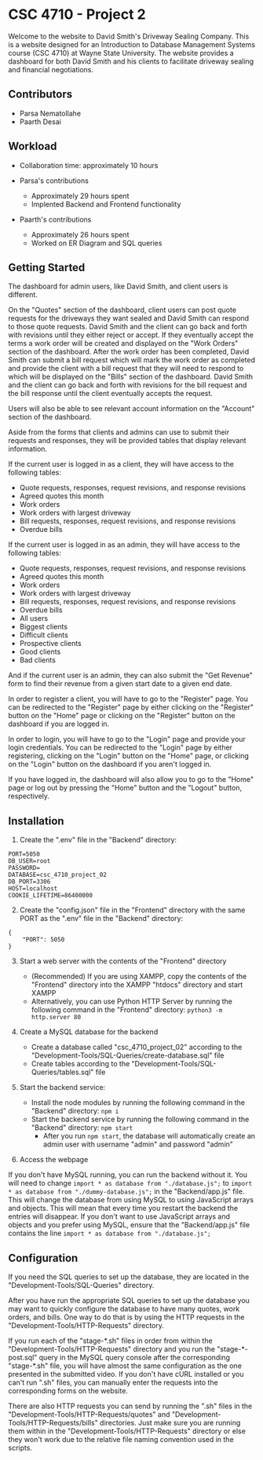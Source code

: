 # CSC 4710 - Project 2

Welcome to the website to David Smith's Driveway Sealing Company.
This is a website designed for an Introduction to Database Management Systems course (CSC 4710) at Wayne State University.
The website provides a dashboard for both David Smith and his clients to facilitate driveway sealing and financial negotiations.

## Contributors

- Parsa Nematollahe
- Paarth Desai

## Workload

- Collaboration time: approximately 10 hours

- Parsa's contributions

  - Approximately 29 hours spent
  - Implented Backend and Frontend functionality

- Paarth's contributions

  - Approximately 26 hours spent
  - Worked on ER Diagram and SQL queries

## Getting Started

The dashboard for admin users, like David Smith, and client users is different.

On the "Quotes" section of the dashboard, client users can post quote requests for the driveways they want sealed and David Smith can respond to those quote requests. David Smith and the client can go back and forth with revisions until they either reject or accept.
If they eventually accept the terms a work order will be created and displayed on the "Work Orders" section of the dashboard.
After the work order has been completed, David Smith can submit a bill request which will mark the work order as completed and provide the client with a bill request that they will need to respond to which will be displayed on the "Bills" section of the dashboard.
David Smith and the client can go back and forth with revisions for the bill request and the bill response until the client eventually accepts the request.

Users will also be able to see relevant account information on the "Account" section of the dashboard.

Aside from the forms that clients and admins can use to submit their requests and responses, they will be provided tables that display relevant information.

If the current user is logged in as a client, they will have access to the following tables:

- Quote requests, responses, request revisions, and response revisions
- Agreed quotes this month
- Work orders
- Work orders with largest driveway
- Bill requests, responses, request revisions, and response revisions
- Overdue bills

If the current user is logged in as an admin, they will have access to the following tables:

- Quote requests, responses, request revisions, and response revisions
- Agreed quotes this month
- Work orders
- Work orders with largest driveway
- Bill requests, responses, request revisions, and response revisions
- Overdue bills
- All users
- Biggest clients
- Difficult clients
- Prospective clients
- Good clients
- Bad clients

And if the current user is an admin, they can also submit the "Get Revenue" form to find their revenue from a given start date to a given end date.

In order to register a client, you will have to go to the "Register" page.
You can be redirected to the "Register" page by either clicking on the "Register" button on the "Home" page or clicking on the "Register" button on the dashboard if you are logged in.

In order to login, you will have to go to the "Login" page and provide your login credentials.
You can be redirected to the "Login" page by either registering, clicking on the "Login" button on the "Home" page, or clicking on the "Login" button on the dashboard if you aren't logged in.

If you have logged in, the dashboard will also allow you to go to the "Home" page or log out by pressing the "Home" button and the "Logout" button, respectively.

## Installation

1. Create the ".env" file in the "Backend" directory:

```
PORT=5050
DB_USER=root
PASSWORD=
DATABASE=csc_4710_project_02
DB_PORT=3306
HOST=localhost
COOKIE_LIFETIME=86400000
```

2. Create the "config.json" file in the "Frontend" directory with the same PORT as the ".env" file in the "Backend" directory:

```
{
    "PORT": 5050
}
```

3. Start a web server with the contents of the "Frontend" directory

   - (Recommended) If you are using XAMPP, copy the contents of the "Frontend" directory into the XAMPP "htdocs" directory and start XAMPP
   - Alternatively, you can use Python HTTP Server by running the following command in the "Frontend" directory: `python3 -m http.server 80`

4. Create a MySQL database for the backend

   - Create a database called "csc_4710_project_02" according to the "Development-Tools/SQL-Queries/create-database.sql" file
   - Create tables according to the "Development-Tools/SQL-Queries/tables.sql" file

5. Start the backend service:

   - Install the node modules by running the following command in the "Backend" directory: `npm i`
   - Start the backend service by running the following command in the "Backend" directory: `npm start`
     - After you run `npm start`, the database will automatically create an admin user with username "admin" and password "admin"

6. Access the webpage

If you don't have MySQL running, you can run the backend without it.
You will need to change `import * as database from "./database.js";` to `import * as database from "./dummy-database.js";` in the "Backend/app.js" file. This will change the database from using MySQL to using JavaScript arrays and objects. This will mean that every time you restart the backend the entries will disappear.
If you don't want to use JavaScript arrays and objects and you prefer using MySQL, ensure that the "Backend/app.js" file contains the line `import * as database from "./database.js";`

## Configuration

If you need the SQL queries to set up the database, they are located in the "Development-Tools/SQL-Queries" directory.

After you have run the appropriate SQL queries to set up the database you may want to quickly configure the database to have many quotes, work orders, and bills. One way to do that is by using the HTTP requests in the "Development-Tools/HTTP-Requests" directory.

If you run each of the "stage-\*.sh" files in order from within the "Development-Tools/HTTP-Requests" directory and you run the "stage-\*-post.sql" query in the MySQL query console after the corresponding "stage-\*.sh" file, you will have almost the same configuration as the one presented in the submitted video.
If you don't have cURL installed or you can't run ".sh" files, you can manually enter the requests into the corresponding forms on the website.

There are also HTTP requests you can send by running the ".sh" files in the "Development-Tools/HTTP-Requests/quotes" and "Development-Tools/HTTP-Requests/bills" directories. Just make sure you are running them within in the "Development-Tools/HTTP-Requests" directory or else they won't work due to the relative file naming convention used in the scripts.
